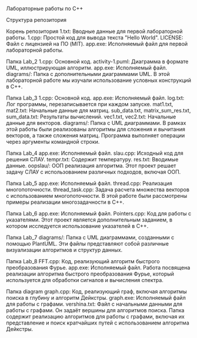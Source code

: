 Лабораторные работы по C++


Структура репозитория

Корень репозитория
1.txt: Вводные данные для первой лабораторной работы.
1.cpp: Простой код для вывода текста "Hello World".
LICENSE: Файл с лицензией на ПО (MIT).
app.exe: Исполняемый файл для первой лабораторной работы.

Папка Lab_2
1.cpp: Основной код.
activity-1.puml: Диаграмма в формате UML, иллюстрирующая алгоритм.
app.exe: Исполняемый файл.
diagrams/: Папка с дополнительными диаграммами UML.
В этой лабораторной работе мы изучали использование условных конструкций в C++.

Папка Lab_3
1.cpp: Основной код.
app.exe: Исполняемый файл.
log.txt: Лог программы, перезаписывается при каждом запуске.
mat1.txt, mat2.txt: Начальные данные для матриц.
sub_data.txt, matrix_sum_res.txt, sum_data.txt: Результаты вычислений.
vec1.txt, vec2.txt: Начальные данные для векторов.
diagrams/: Папка с UML диаграммами.
В рамках этой работы были реализованы алгоритмы для сложения и вычитания векторов, а также сложения матриц. Программа выполняет операции через аргументы командной строки.

Папка Lab_4
app.exe: Исполняемый файл.
slau.cpp: Исходный код для решения СЛАУ.
tempr.txt: Содержит температуру.
res.txt: Вводимые данные.
oopslau/: ООП реализация алгоритма.
Этот проект решает задачу СЛАУ с использованием различных подходов, включая ООП.

Папка Lab_5
app.exe: Исполняемый файл.
thread.cpp: Реализация многопоточности.
thread_task.cpp: Задача расчета множества векторов с использованием многопоточности.
В этой работе были рассмотрены примеры реализации многозадачности в C++.

Папка Lab_6
app.exe: Исполняемый файл.
Pointers.cpp: Код для работы с указателями.
Этот проект является дополнительным заданием, в котором исследуется использование указателей в C++.

Папка Lab_7
diagrams/: Папка с UML диаграммами, созданными с помощью PlantUML. Эти файлы представляют собой различные визуализации алгоритмов и структур данных.

Папка Lab_8
FFT.cpp: Код, реализующий алгоритм быстрого преобразования Фурье.
app.exe: Исполняемый файл.
Работа посвящена реализации алгоритма быстрого преобразования Фурье, который используется для обработки сигналов и вычисления спектра.

Папка diagram
graph.cpp: Код, реализующий граф, включая алгоритмы поиска в глубину и алгоритм Дейкстры.
graph.exe: Исполняемый файл для работы с графами.
vershina.txt: Файл с начальными данными для работы с графами. Он задаёт вершины для алгоритмов поиска.
Папка содержит реализацию алгоритмов для работы с графами, включая их представление и поиск кратчайших путей с использованием алгоритма Дейкстры.

